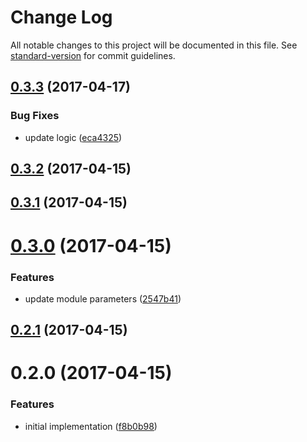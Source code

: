 # Change Log

All notable changes to this project will be documented in this file. See [standard-version](https://github.com/conventional-changelog/standard-version) for commit guidelines.

<a name="0.3.3"></a>
## [0.3.3](https://github.com/web-mech/bump-suggest/compare/v0.3.2...v0.3.3) (2017-04-17)


### Bug Fixes

* update logic ([eca4325](https://github.com/web-mech/bump-suggest/commit/eca4325))



<a name="0.3.2"></a>
## [0.3.2](https://github.com/web-mech/bump-suggest/compare/v0.3.1...v0.3.2) (2017-04-15)



<a name="0.3.1"></a>
## [0.3.1](https://github.com/web-mech/bump-suggest/compare/v0.3.0...v0.3.1) (2017-04-15)



<a name="0.3.0"></a>
# [0.3.0](http://web-mech/bump-suggest/compare/v0.2.1...v0.3.0) (2017-04-15)


### Features

* update module parameters ([2547b41](http://web-mech/bump-suggest/commits/2547b41))



<a name="0.2.1"></a>
## [0.2.1](http://web-mech/bump-suggest/compare/v0.2.0...v0.2.1) (2017-04-15)



<a name="0.2.0"></a>
# 0.2.0 (2017-04-15)


### Features

* initial implementation ([f8b0b98](http://web-mech/bump-suggest/commits/f8b0b98))
